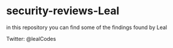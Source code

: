 # security-reviews-Leal

in this repository you can find some of the findings found by Leal

Twitter: @lealCodes
